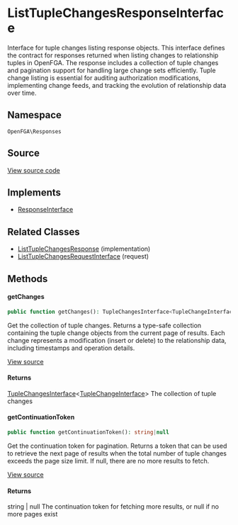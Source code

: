 # ListTupleChangesResponseInterface

Interface for tuple changes listing response objects. This interface defines the contract for responses returned when listing changes to relationship tuples in OpenFGA. The response includes a collection of tuple changes and pagination support for handling large change sets efficiently. Tuple change listing is essential for auditing authorization modifications, implementing change feeds, and tracking the evolution of relationship data over time.

## Namespace
`OpenFGA\Responses`

## Source
[View source code](https://github.com/evansims/openfga-php/blob/main/src/Responses/ListTupleChangesResponseInterface.php)

## Implements
* [ResponseInterface](ResponseInterface.md)

## Related Classes
* [ListTupleChangesResponse](Responses/ListTupleChangesResponse.md) (implementation)
* [ListTupleChangesRequestInterface](Requests/ListTupleChangesRequestInterface.md) (request)



## Methods

                                    
#### getChanges


```php
public function getChanges(): TupleChangesInterface<TupleChangeInterface>
```

Get the collection of tuple changes. Returns a type-safe collection containing the tuple change objects from the current page of results. Each change represents a modification (insert or delete) to the relationship data, including timestamps and operation details.

[View source](https://github.com/evansims/openfga-php/blob/main/src/Responses/ListTupleChangesResponseInterface.php#L46)


#### Returns
[TupleChangesInterface](Models/Collections/TupleChangesInterface.md)&lt;[TupleChangeInterface](Models/TupleChangeInterface.md)&gt;
 The collection of tuple changes

#### getContinuationToken


```php
public function getContinuationToken(): string|null
```

Get the continuation token for pagination. Returns a token that can be used to retrieve the next page of results when the total number of tuple changes exceeds the page size limit. If null, there are no more results to fetch.

[View source](https://github.com/evansims/openfga-php/blob/main/src/Responses/ListTupleChangesResponseInterface.php#L57)


#### Returns
string &#124; null
 The continuation token for fetching more results, or null if no more pages exist

